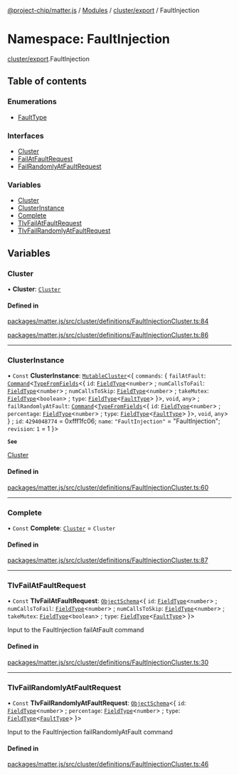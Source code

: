 [@project-chip/matter.js](../README.md) / [Modules](../modules.md) / [cluster/export](cluster_export.md) / FaultInjection

# Namespace: FaultInjection

[cluster/export](cluster_export.md).FaultInjection

## Table of contents

### Enumerations

- [FaultType](../enums/cluster_export.FaultInjection.FaultType.md)

### Interfaces

- [Cluster](../interfaces/cluster_export.FaultInjection.Cluster.md)
- [FailAtFaultRequest](../interfaces/cluster_export.FaultInjection.FailAtFaultRequest.md)
- [FailRandomlyAtFaultRequest](../interfaces/cluster_export.FaultInjection.FailRandomlyAtFaultRequest.md)

### Variables

- [Cluster](cluster_export.FaultInjection.md#cluster)
- [ClusterInstance](cluster_export.FaultInjection.md#clusterinstance)
- [Complete](cluster_export.FaultInjection.md#complete)
- [TlvFailAtFaultRequest](cluster_export.FaultInjection.md#tlvfailatfaultrequest)
- [TlvFailRandomlyAtFaultRequest](cluster_export.FaultInjection.md#tlvfailrandomlyatfaultrequest)

## Variables

### Cluster

• **Cluster**: [`Cluster`](../interfaces/cluster_export.FaultInjection.Cluster.md)

#### Defined in

[packages/matter.js/src/cluster/definitions/FaultInjectionCluster.ts:84](https://github.com/project-chip/matter.js/blob/904d0c9b952b91f28a21803759c5e5c66ee4d272/packages/matter.js/src/cluster/definitions/FaultInjectionCluster.ts#L84)

[packages/matter.js/src/cluster/definitions/FaultInjectionCluster.ts:86](https://github.com/project-chip/matter.js/blob/904d0c9b952b91f28a21803759c5e5c66ee4d272/packages/matter.js/src/cluster/definitions/FaultInjectionCluster.ts#L86)

___

### ClusterInstance

• `Const` **ClusterInstance**: [`MutableCluster`](../interfaces/cluster_export.MutableCluster-1.md)\<\{ `commands`: \{ `failAtFault`: [`Command`](../interfaces/cluster_export.Command.md)\<[`TypeFromFields`](tlv_export.md#typefromfields)\<\{ `id`: [`FieldType`](../interfaces/tlv_export.FieldType.md)\<`number`\> ; `numCallsToFail`: [`FieldType`](../interfaces/tlv_export.FieldType.md)\<`number`\> ; `numCallsToSkip`: [`FieldType`](../interfaces/tlv_export.FieldType.md)\<`number`\> ; `takeMutex`: [`FieldType`](../interfaces/tlv_export.FieldType.md)\<`boolean`\> ; `type`: [`FieldType`](../interfaces/tlv_export.FieldType.md)\<[`FaultType`](../enums/cluster_export.FaultInjection.FaultType.md)\>  }\>, `void`, `any`\> ; `failRandomlyAtFault`: [`Command`](../interfaces/cluster_export.Command.md)\<[`TypeFromFields`](tlv_export.md#typefromfields)\<\{ `id`: [`FieldType`](../interfaces/tlv_export.FieldType.md)\<`number`\> ; `percentage`: [`FieldType`](../interfaces/tlv_export.FieldType.md)\<`number`\> ; `type`: [`FieldType`](../interfaces/tlv_export.FieldType.md)\<[`FaultType`](../enums/cluster_export.FaultInjection.FaultType.md)\>  }\>, `void`, `any`\>  } ; `id`: ``4294048774`` = 0xfff1fc06; `name`: ``"FaultInjection"`` = "FaultInjection"; `revision`: ``1`` = 1 }\>

**`See`**

[Cluster](cluster_export.FaultInjection.md#cluster)

#### Defined in

[packages/matter.js/src/cluster/definitions/FaultInjectionCluster.ts:60](https://github.com/project-chip/matter.js/blob/904d0c9b952b91f28a21803759c5e5c66ee4d272/packages/matter.js/src/cluster/definitions/FaultInjectionCluster.ts#L60)

___

### Complete

• `Const` **Complete**: [`Cluster`](../interfaces/cluster_export.FaultInjection.Cluster.md) = `Cluster`

#### Defined in

[packages/matter.js/src/cluster/definitions/FaultInjectionCluster.ts:87](https://github.com/project-chip/matter.js/blob/904d0c9b952b91f28a21803759c5e5c66ee4d272/packages/matter.js/src/cluster/definitions/FaultInjectionCluster.ts#L87)

___

### TlvFailAtFaultRequest

• `Const` **TlvFailAtFaultRequest**: [`ObjectSchema`](../classes/tlv_export.ObjectSchema.md)\<\{ `id`: [`FieldType`](../interfaces/tlv_export.FieldType.md)\<`number`\> ; `numCallsToFail`: [`FieldType`](../interfaces/tlv_export.FieldType.md)\<`number`\> ; `numCallsToSkip`: [`FieldType`](../interfaces/tlv_export.FieldType.md)\<`number`\> ; `takeMutex`: [`FieldType`](../interfaces/tlv_export.FieldType.md)\<`boolean`\> ; `type`: [`FieldType`](../interfaces/tlv_export.FieldType.md)\<[`FaultType`](../enums/cluster_export.FaultInjection.FaultType.md)\>  }\>

Input to the FaultInjection failAtFault command

#### Defined in

[packages/matter.js/src/cluster/definitions/FaultInjectionCluster.ts:30](https://github.com/project-chip/matter.js/blob/904d0c9b952b91f28a21803759c5e5c66ee4d272/packages/matter.js/src/cluster/definitions/FaultInjectionCluster.ts#L30)

___

### TlvFailRandomlyAtFaultRequest

• `Const` **TlvFailRandomlyAtFaultRequest**: [`ObjectSchema`](../classes/tlv_export.ObjectSchema.md)\<\{ `id`: [`FieldType`](../interfaces/tlv_export.FieldType.md)\<`number`\> ; `percentage`: [`FieldType`](../interfaces/tlv_export.FieldType.md)\<`number`\> ; `type`: [`FieldType`](../interfaces/tlv_export.FieldType.md)\<[`FaultType`](../enums/cluster_export.FaultInjection.FaultType.md)\>  }\>

Input to the FaultInjection failRandomlyAtFault command

#### Defined in

[packages/matter.js/src/cluster/definitions/FaultInjectionCluster.ts:46](https://github.com/project-chip/matter.js/blob/904d0c9b952b91f28a21803759c5e5c66ee4d272/packages/matter.js/src/cluster/definitions/FaultInjectionCluster.ts#L46)
